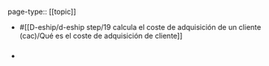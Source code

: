page-type:: [[topic]]

- #[[D-eship/d-eship step/19 calcula el coste de adquisición de un cliente (cac)/Qué es el coste de adquisición de cliente]]

- ### 




